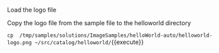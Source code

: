 Load the logo file

Copy the logo file from the sample file to the helloworld directory

`cp  /tmp/samples/solutions/ImageSamples/helloWorld-auto/helloworld-logo.png ~/src/catalog/helloworld/`{{execute}}
